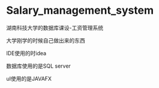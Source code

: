 # Salary_management_system
湖南科技大学的数据库课设-工资管理系统

大学刚学的时候自己做出来的东西

IDE使用的时idea

数据库使用的是SQL server

uI使用的是JAVAFX
